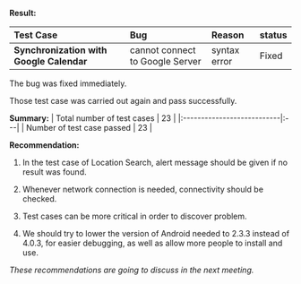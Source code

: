 **Result:**

|Test Case | Bug | Reason | status |
|:---------|:----|:-------|:-------|
| **Synchronization with Google Calendar** | cannot connect to Google Server| syntax error | Fixed  |


The bug was fixed immediately.

Those test case was carried out again and pass successfully.


**Summary:**
| Total number of test cases | 23 |
|:---------------------------|:---|
| Number of test case passed | 23 |


**Recommendation:**

1. In the test case of Location Search, alert message should be given if no result was found.

2. Whenever network connection is needed, connectivity should be checked.

3. Test cases can be more critical in order to discover problem.

4. We should try to lower the version of Android needed to 2.3.3 instead of 4.0.3, for easier debugging, as well as allow more people to install and use.

_These recommendations are going to discuss in the next meeting._